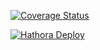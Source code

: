 [![Coverage Status](https://coveralls.io/repos/github/philihp/hathora-et-labora/badge.svg?branch=main)](https://coveralls.io/github/philihp/hathora-et-labora?branch=main)

[![Hathora Deploy](https://github.com/philihp/hathora-et-labora/actions/workflows/deploy.yml/badge.svg)](https://github.com/philihp/hathora-et-labora/actions/workflows/deploy.yml)
